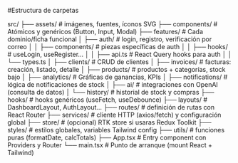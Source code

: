 #Estructura de carpetas

src/
├── assets/ # imágenes, fuentes, íconos SVG
├── components/ # Atómicos y genéricos (Button, Input, Modal)
├── features/ # Cada dominio/ficha funcional
│ ├── auth/ # login, registro, verificación por correo
│ │ ├── components/ # piezas específicas de auth
│ │ ├── hooks/ # useLogin, useRegister…
│ │ ├── api.ts # React Query hooks para auth
│ │ └── types.ts
│ ├── clients/ # CRUD de clientes
│ ├── invoices/ # facturas: creación, listado, detalle
│ ├── products/ # productos + categorías, stock bajo
│ ├── analytics/ # Gráficas de ganancias, KPIs
│ ├── notifications/ # lógica de notificaciones de stock
│ ├── ai/ # integraciones con OpenAI (consulta de datos)
│ └── history/ # historial de stock y compras
├── hooks/ # hooks genéricos (useFetch, useDebounce)
├── layouts/ # DashboardLayout, AuthLayout…
├── routes/ # definición de rutas con React Router
├── services/ # cliente HTTP (axios/fetch) y configuración global
├── store/ # (opcional) RTK store si usaras Redux Toolkit
├── styles/ # estilos globales, variables Tailwind config
├── utils/ # funciones puras (formatDate, calcTotals)
├── App.tsx # Entry component con Providers y Router
└── main.tsx # Punto de arranque (mount React + Tailwind)
